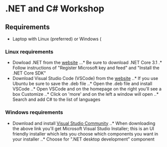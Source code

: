 # .NET and C# Workshop

## Requirements
* Laptop with Linux (preferred) or Windows (
### Linux requirements
* Dowload .NET from the [website](https://dotnet.microsoft.com/download)
...* Be sure to download .NET Core 3.1
.* Follow instructions of "Register Microsoft key and feed" and "Install the .NET Core SDK"
* Download Visual Studio Code (VSCode) from the [website](https://code.visualstudio.com/)
..* If you use Ubuntu be sure to save the .deb file
..* Open the .deb file and install VSCode
..* Open VSCode and on the homepage on the right you'll see a box Customize
..* Click on 'more' and on the left a window will open
..* Search and add C# to the list of languages

### Windows requirements
* Download and install [Visual Studio Community](https://visualstudio.microsoft.com/)
..* When downloading the above link you'll get Microsoft Visual Studio Installer; this is an UI friendly installer which lets you choose which components you want in your installer
..* Choose for ".NET desktop development" component

